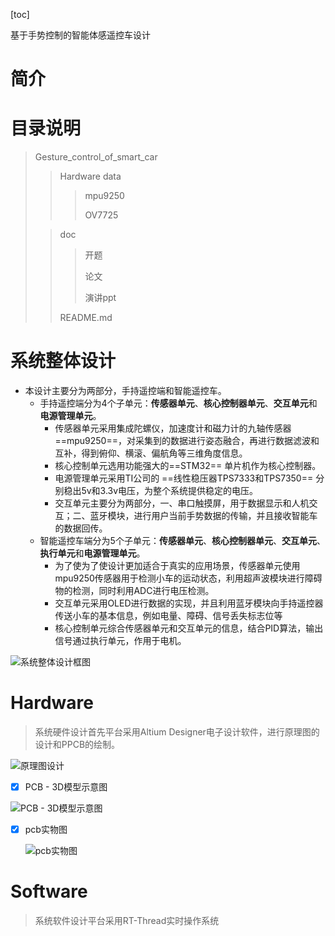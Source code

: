 [toc]

基于手势控制的智能体感遥控车设计

# 简介




# 目录说明
>Gesture_control_of_smart_car
>>Hardware
>>data
>>
>>> mpu9250
>>>
>>> OV7725
>
>
>
>>doc
>>
>>> 开题
>>>
>>> 论文
>>>
>>> 演讲ppt
>>
>>README.md

# 系统整体设计
- 本设计主要分为两部分，手持遥控端和智能遥控车。
    - 手持遥控端分为4个子单元：**传感器单元**、**核心控制器单元**、**交互单元**和**电源管理单元**。
        - 传感器单元采用集成陀螺仪，加速度计和磁力计的九轴传感器==mpu9250==，对采集到的数据进行姿态融合，再进行数据滤波和互补，得到俯仰、横滚、偏航角等三维角度信息。
        - 核心控制单元选用功能强大的==STM32== 单片机作为核心控制器。
        - 电源管理单元采用TI公司的 ==线性稳压器TPS7333和TPS7350== 分别稳出5v和3.3v电压，为整个系统提供稳定的电压。
        - 交互单元主要分为两部分，一、串口触摸屏，用于数据显示和人机交互；二、蓝牙模块，进行用户当前手势数据的传输，并且接收智能车的数据回传。
    - 智能遥控车端分为5个子单元：**传感器单元**、**核心控制器单元**、**交互单元**、**执行单元**和**电源管理单元**。
        - 为了使为了使设计更加适合于真实的应用场景，传感器单元使用mpu9250传感器用于检测小车的运动状态，利用超声波模块进行障碍物的检测，同时利用ADC进行电压检测。
        - 交互单元采用OLED进行数据的实现，并且利用蓝牙模块向手持遥控器传送小车的基本信息，例如电量、障碍、信号丢失标志位等
        - 核心控制单元综合传感器单元和交互单元的信息，结合PID算法，输出信号通过执行单元，作用于电机。

![系统整体设计框图](https://hyifen.oss-cn-hangzhou.aliyuncs.com/img/遥感车系统功能框图.png)

# Hardware
>系统硬件设计首先平台采用Altium Designer电子设计软件，进行原理图的设计和PPCB的绘制。



![原理图设计](https://hyifen.oss-cn-hangzhou.aliyuncs.com/img/20200903230435.png)

- [x] PCB - 3D模型示意图

![PCB - 3D模型示意图](https://hyifen.oss-cn-hangzhou.aliyuncs.com/img/20200903230555.png)

- [x] pcb实物图

  ![pcb实物图](https://hyifen.oss-cn-hangzhou.aliyuncs.com/img/IMG_20200903_231727.jpg)

# Software

> 系统软件设计平台采用RT-Thread实时操作系统